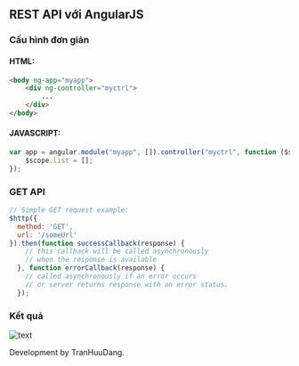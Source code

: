 ## REST API với AngularJS

### Cấu hình đơn giản

#### HTML:
```html
<body ng-app="myapp">
	<div ng-controller="myctrl">
		...
	</div>
</body>
```

#### JAVASCRIPT:
```js
var app = angular.module("myapp", []).controller("myctrl", function ($scope, $http) {
	$scope.list = [];
});
```

### GET API 

```js
// Simple GET request example:
$http({
  method: 'GET',
  url: '/someUrl'
}).then(function successCallback(response) {
    // this callback will be called asynchronously
    // when the response is available
  }, function errorCallback(response) {
    // called asynchronously if an error occurs
    // or server returns response with an error status.
  });
```

### Kết quả
![text](pokemon.gif)

Development by TranHuuDang.
